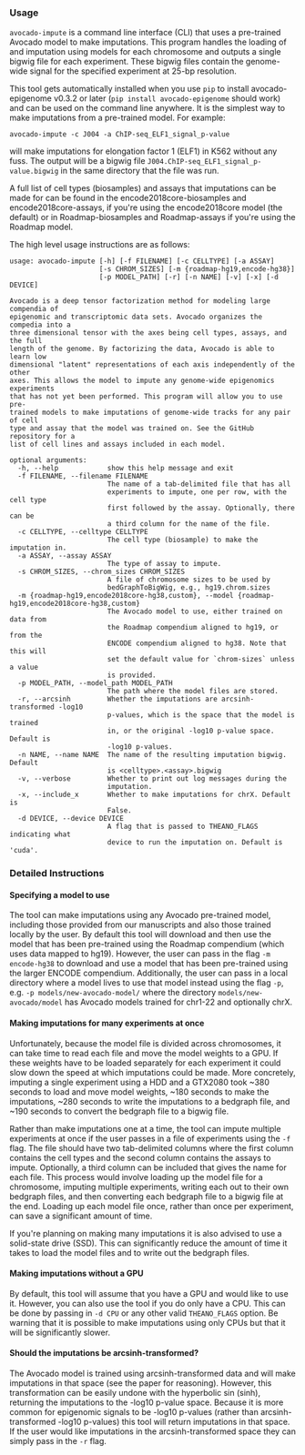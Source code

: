 ### Usage

`avocado-impute` is a command line interface (CLI) that uses a pre-trained Avocado model to make imputations. This program handles the loading of and imputation using models for each chromosome and outputs a single bigwig file for each experiment. These bigwig files contain the genome-wide signal for the specified experiment at 25-bp resolution.

This tool gets automatically installed when you use `pip` to install avocado-epigenome v0.3.2 or later (`pip install avocado-epigenome` should work) and can be used on the command line anywhere. It is the simplest way to make imputations from a pre-trained model. For example:

```
avocado-impute -c J004 -a ChIP-seq_ELF1_signal_p-value
```

will make imputations for elongation factor 1 (ELF1) in K562 without any fuss. The output will be a bigwig file `J004.ChIP-seq_ELF1_signal_p-value.bigwig` in the same directory that the file was run.

A full list of cell types (biosamples) and assays that imputations can be made for can be found in the encode2018core-biosamples and encode2018core-assays, if you're using the encode2018core model (the default) or in Roadmap-biosamples and Roadmap-assays if you're using the Roadmap model.

The high level usage instructions are as follows:

```
usage: avocado-impute [-h] [-f FILENAME] [-c CELLTYPE] [-a ASSAY]
                      [-s CHROM_SIZES] [-m {roadmap-hg19,encode-hg38}]
                      [-p MODEL_PATH] [-r] [-n NAME] [-v] [-x] [-d DEVICE]

Avocado is a deep tensor factorization method for modeling large compendia of
epigenomic and transcriptomic data sets. Avocado organizes the compedia into a
three dimensional tensor with the axes being cell types, assays, and the full
length of the genome. By factorizing the data, Avocado is able to learn low
dimensional "latent" representations of each axis independently of the other
axes. This allows the model to impute any genome-wide epigenomics experiments
that has not yet been performed. This program will allow you to use pre-
trained models to make imputations of genome-wide tracks for any pair of cell
type and assay that the model was trained on. See the GitHub repository for a
list of cell lines and assays included in each model.

optional arguments:
  -h, --help            show this help message and exit
  -f FILENAME, --filename FILENAME
                        The name of a tab-delimited file that has all
                        experiments to impute, one per row, with the cell type
                        first followed by the assay. Optionally, there can be
                        a third column for the name of the file.
  -c CELLTYPE, --celltype CELLTYPE
                        The cell type (biosample) to make the imputation in.
  -a ASSAY, --assay ASSAY
                        The type of assay to impute.
  -s CHROM_SIZES, --chrom_sizes CHROM_SIZES
                        A file of chromosome sizes to be used by
                        bedGraphToBigWig, e.g., hg19.chrom.sizes
  -m {roadmap-hg19,encode2018core-hg38,custom}, --model {roadmap-hg19,encode2018core-hg38,custom}
                        The Avocado model to use, either trained on data from
                        the Roadmap compendium aligned to hg19, or from the
                        ENCODE compendium aligned to hg38. Note that this will
                        set the default value for `chrom-sizes` unless a value
                        is provided.
  -p MODEL_PATH, --model_path MODEL_PATH
                        The path where the model files are stored.
  -r, --arcsinh         Whether the imputations are arcsinh-transformed -log10
                        p-values, which is the space that the model is trained
                        in, or the original -log10 p-value space. Default is
                        -log10 p-values.
  -n NAME, --name NAME  The name of the resulting imputation bigwig. Default
                        is <celltype>.<assay>.bigwig
  -v, --verbose         Whether to print out log messages during the
                        imputation.
  -x, --include_x       Whether to make imputations for chrX. Default is
                        False.
  -d DEVICE, --device DEVICE
                        A flag that is passed to THEANO_FLAGS indicating what
                        device to run the imputation on. Default is 'cuda'.
```

### Detailed Instructions

#### Specifying a model to use
The tool can make imputations using any Avocado pre-trained model, including those provided from our manuscripts and also those trained locally by the user. By default this tool will download and then use the model that has been pre-trained using the Roadmap compendium (which uses data mapped to hg19). However, the user can pass in the flag `-m encode-hg38` to download and use a model that has been pre-trained using the larger ENCODE compendium. Additionally, the user can pass in a local directory where a model lives to use that model instead using the flag `-p`, e.g. `-p models/new-avocado-model/` where the directory `models/new-avocado/model` has Avocado models trained for chr1-22 and optionally chrX. 

#### Making imputations for many experiments at once
Unfortunately, because the model file is divided across chromosomes, it can take time to read each file and move the model weights to a GPU. If these weights have to be loaded separately for each experiment it could slow down the speed at which imputations could be made. More concretely, imputing a single experiment using a HDD and a GTX2080 took ~380 seconds to load and move model weights, ~180 seconds to make the imputations, ~280 seconds to write the imputations to a bedgraph file, and ~190 seconds to convert the bedgraph file to a bigwig file. 

Rather than make imputations one at a time, the tool can impute multiple experiments at once if the user passes in a file of experiments using the `-f` flag. The file should have two tab-delimited columns where the first column contains the cell types and the second column contains the assays to impute. Optionally, a third column can be included that gives the name for each file. This process would involve loading up the model file for a chromosome, imputing multiple experiments, writing each out to their own bedgraph files, and then converting each bedgraph file to a bigwig file at the end. Loading up each model file once, rather than once per experiment, can save a significant amount of time. 

If you're planning on making many imputations it is also advised to use a solid-state drive (SSD). This can significantly reduce the amount of time it takes to load the model files and to write out the bedgraph files.

#### Making imputations without a GPU
By default, this tool will assume that you have a GPU and would like to use it. However, you can also use the tool if you do only have a CPU. This can be done by passing in `-d CPU` or any other valid `THEANO_FLAGS` option. Be warning that it is possible to make imputations using only CPUs but that it will be significantly slower.

#### Should the imputations be arcsinh-transformed?
The Avocado model is trained using arcsinh-transformed data and will make imputations in that space (see the paper for reasoning). However, this transformation can be easily undone with the hyperbolic sin (sinh), returning the imputations to the -log10 p-value space. Because it is more common for epigenomic signals to be -log10 p-values (rather than arcsinh-transformed -log10 p-values) this tool will return imputations in that space. If the user  would like imputations in the arcsinh-transformed space they can simply pass in the `-r` flag.
